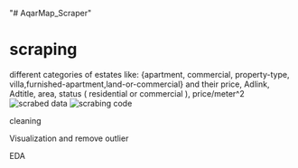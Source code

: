 "# AqarMap_Scraper" 
# scraping 
different categories of estates like: {apartment, commercial, property-type, villa,furnished-apartment,land-or-commercial}
and their price, Adlink, Adtitle, area, status ( residential or commercial ), price/meter^2
![scrabed data](https://github.com/user-attachments/assets/ff591c45-7d49-43a8-b23b-5624ea4f3abb)
![scrabing code](https://github.com/user-attachments/assets/b5ef9fab-e804-4d9c-8c5e-b285dbe2fd6c)

 cleaning 

Visualization and remove outlier

EDA
